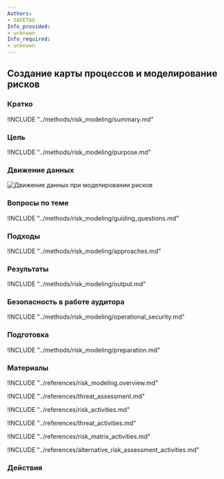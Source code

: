 ```yaml
---
Authors:
- SAFETAG
Info_provided:
- unknown
Info_required:
- unknown
---
```


## Создание карты процессов и моделирование рисков

### Кратко
!INCLUDE "../methods/risk_modeling/summary.md"

### Цель
!INCLUDE "../methods/risk_modeling/purpose.md"

### Движение данных
![Движение данных при моделировании рисков](images/info_flows/risk_modeling.svg)

### Вопросы по теме
!INCLUDE "../methods/risk_modeling/guiding_questions.md"

### Подходы
!INCLUDE "../methods/risk_modeling/approaches.md"

### Результаты
!INCLUDE "../methods/risk_modeling/output.md"

### Безопасность в работе аудитора
!INCLUDE "../methods/risk_modeling/operational_security.md"

### Подготовка
!INCLUDE "../methods/risk_modeling/preparation.md"




### Материалы
<div class="greybox">

!INCLUDE "../references/risk_modeling.overview.md"

!INCLUDE "../references/threat_assessment.md"

!INCLUDE "../references/risk_activities.md"

!INCLUDE "../references/threat_activities.md"

!INCLUDE "../references/risk_matrix_activities.md"

!INCLUDE "../references/alternative_risk_assessment_activities.md"

</div>

### Действия
